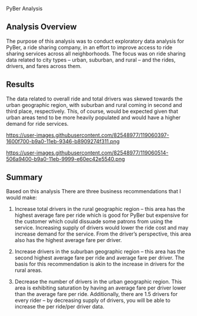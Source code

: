 PyBer Analysis

Analysis Overview
-----------------
  The purpose of this analysis was to conduct exploratory data analysis for PyBer, a ride sharing company, in an effort to improve access to ride sharing services across all neighborhoods. The focus was on ride sharing data related to city types – urban, suburban, and rural – and the rides, drivers, and fares across them. 

Results
-------
  The data related to overall ride and total drivers was skewed towards the urban geographic region, with suburban and rural coming in second and third place, respectively. This, of course, would be expected given that urban areas tend to be more heavily populated and would have a higher demand for ride services.
  
https://user-images.githubusercontent.com/82548977/119060397-1600f700-b9a0-11eb-9346-b8909274f311.png

https://user-images.githubusercontent.com/82548977/119060514-506a9400-b9a0-11eb-9999-e60ec42e5540.png
  
Summary
-------
  Based on this analysis There are three business recommendations that I would make:
  
   1.	Increase total drivers in the rural geographic region – this area has the highest average fare per ride which is good for PyBer but expensive for the customer which could dissuade some patrons from using the service. Increasing supply of drivers would lower the ride cost and may increase demand for the service. From the driver’s perspective, this area also has the highest average fare per driver. 
   
   2.	Increase drivers in the suburban geographic region – this area has the second highest average fare per ride and average fare per driver. The basis for this recommendation is akin to the increase in drivers for the rural areas. 
   
   3.	Decrease the number of drivers in the urban geographic region. This area is exhibiting saturation by having an average fare per driver lower than the average fare per ride. Additionally, there are 1.5 drivers for every rider – by decreasing supply of drivers, you will be able to increase the per ride/per driver data. 
